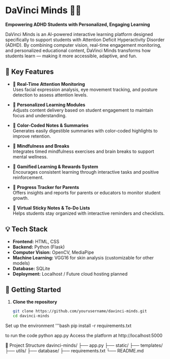 # DaVinci Minds 🎨🧠  
**Empowering ADHD Students with Personalized, Engaging Learning**

DaVinci Minds is an AI-powered interactive learning platform designed specifically to support students with Attention Deficit Hyperactivity Disorder (ADHD). By combining computer vision, real-time engagement monitoring, and personalized educational content, DaVinci Minds transforms how students learn — making it more accessible, adaptive, and fun.

## 🌟 Key Features

- 🎯 **Real-Time Attention Monitoring**  
  Uses facial expression analysis, eye movement tracking, and posture detection to assess attention levels.

- 🧩 **Personalized Learning Modules**  
  Adjusts content delivery based on student engagement to maintain focus and understanding.

- 📝 **Color-Coded Notes & Summaries**  
  Generates easily digestible summaries with color-coded highlights to improve retention.

- 🧘 **Mindfulness and Breaks**  
  Integrates timed mindfulness exercises and brain breaks to support mental wellness.

- 🧠 **Gamified Learning & Rewards System**  
  Encourages consistent learning through interactive tasks and positive reinforcement.

- 🧾 **Progress Tracker for Parents**  
  Offers insights and reports for parents or educators to monitor student growth.

- 📌 **Virtual Sticky Notes & To-Do Lists**  
  Helps students stay organized with interactive reminders and checklists.

## 💡 Tech Stack

- **Frontend:** HTML, CSS  
- **Backend:** Python (Flask)  
- **Computer Vision:** OpenCV, MediaPipe  
- **Machine Learning:** VGG16 for skin analysis (customizable for other models)  
- **Database:** SQLite  
- **Deployment:** Localhost / Future cloud hosting planned

## 🚀 Getting Started

1. **Clone the repository**
   ```bash
   git clone https://github.com/yourusername/davinci-minds.git
   cd davinci-minds

Set up the environment
'''bash
 pip install -r requirements.txt

to run the code
python app.py
Access the platform at http://localhost:5000

📁 Project Structure
davinci-minds/
├── app.py
├── static/
├── templates/
├── utils/
├── database/
├── requirements.txt
└── README.md
